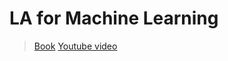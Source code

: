 # LA for Machine Learning

> [Book](file:////Users/wangchuyao/Documents/readings/books/Gilbert%20Strang%20-%20Linear%20Algebra%20and%20Learning%20from%20Data-Wellesley-Cambridge%20Press%20(2019).pdf)
> [Youtube video](https://www.youtube.com/watch?v=Cx5Z-OslNWE)



